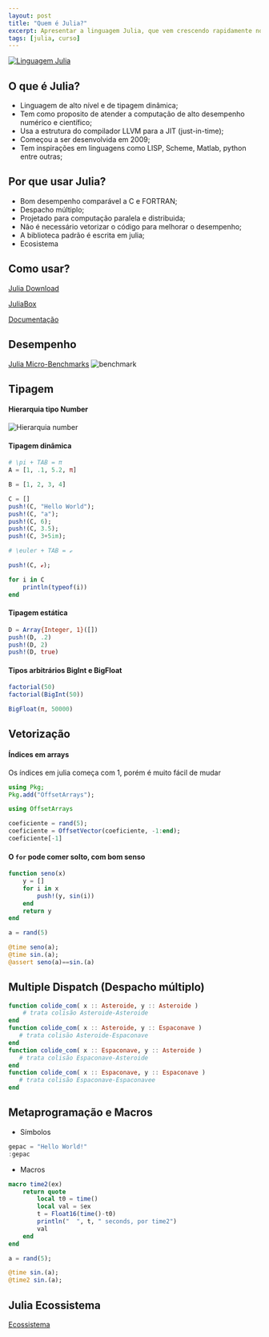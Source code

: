 ```yaml
---
layout: post
title: "Quem é Julia?"
excerpt: Apresentar a linguagem Julia, que vem crescendo rapidamente no meio científico.
tags: [julia, curso]
---
```

[![Linguagem Julia](https://github.com/JuliaLang/julia-logo-graphics/blob/master/images/julia-logo-color.png?raw=true)](https://julialang.org)

## O que é Julia?
- Linguagem de alto nível e de tipagem dinâmica;
- Tem como proposito de atender a computação de alto desempenho numérico e científico;
- Usa a estrutura do compilador LLVM para a JIT (just-in-time);
- Começou a ser desenvolvida em 2009;
- Tem inspirações em linguagens como LISP, Scheme, Matlab, python entre outras;

## Por que usar Julia?

- Bom desempenho comparável a C e FORTRAN;
- Despacho múltiplo;
- Projetado para computação paralela e distribuida;
- Não é necessário vetorizar o código para melhorar o desempenho;
- A biblioteca padrão é escrita em julia;
- Ecosistema 

## Como usar?
[Julia Download](https://julialang.org/downloads/)

[JuliaBox](https://www.juliabox.com)

[Documentação](https://docs.julialang.org/en/v1/)

## Desempenho
[Julia Micro-Benchmarks](https://julialang.org/benchmarks/)
![benchmark](https://julialang.org/images/benchmarks.svg)

## Tipagem
#### Hierarquia tipo Number
![Hierarquia number](https://upload.wikimedia.org/wikipedia/commons/4/40/Type-hierarchy-for-julia-numbers.png)

#### Tipagem dinâmica
```julia
# \pi + TAB = π
A = [1, .1, 5.2, π]
```
```julia
B = [1, 2, 3, 4]
```
```julia
C = []
push!(C, "Hello World");
push!(C, "a");
push!(C, 6);
push!(C, 3.5);
push!(C, 3+5im);

# \euler + TAB = ℯ

push!(C, ℯ);

for i in C
    println(typeof(i))
end
```
#### Tipagem estática
```julia
D = Array{Integer, 1}([])
push!(D, .2)
push!(D, 2)
push!(D, true)
```
#### Tipos arbitrários BigInt e BigFloat
```julia
factorial(50)
factorial(BigInt(50))

BigFloat(π, 50000)
```
## Vetorização

#### Índices em arrays
Os índices em julia começa com 1, porém é muito fácil de mudar

```julia
using Pkg;
Pkg.add("OffsetArrays");

using OffsetArrays

coeficiente = rand(5);
coeficiente = OffsetVector(coeficiente, -1:end);
coeficiente[-1]
```

#### O `for` pode comer solto, com bom senso
```julia
function seno(x)
    y = []
    for i in x
        push!(y, sin(i))
    end
    return y
end

a = rand(5)

@time seno(a);
@time sin.(a);
@assert seno(a)==sin.(a)
```


## Multiple Dispatch (Despacho múltiplo)

```julia
function colide_com( x :: Asteroide, y :: Asteroide )
    # trata colisão Asteroide-Asteroide
end
function colide_com( x :: Asteroide, y :: Espaconave )
   # trata colisão Asteroide-Espaconave
end
function colide_com( x :: Espaconave, y :: Asteroide )
   # trata colisão Espaconave-Asteroide
end
function colide_com( x :: Espaconave, y :: Espaconave )
   # trata colisão Espaconave-Espaconavee
end
```

## Metaprogramação e Macros
- Símbolos
```julia
gepac = "Hello World!"
:gepac
```
- Macros
```julia
macro time2(ex)
    return quote
        local t0 = time()
        local val = $ex
        t = Float16(time()-t0)
        println("  ", t, " seconds, por time2")
        val
    end
end

a = rand(5);

@time sin.(a);
@time2 sin.(a);
```

## Julia Ecossistema
[Ecossistema](https://julialang.org/ecosystems/)
